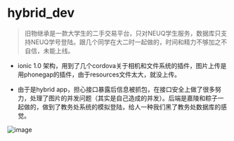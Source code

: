 # hybrid_dev


>旧物继承是一款大学生的二手交易平台，只对NEUQ学生服务，数据库只支持NEUQ学号登陆。跟几个同学在大二时一起做的，时间和精力不够加之不自信，未能上线。



- ionic 1.0 架构，用到了几个cordova关于相机和文件系统的插件，图片上传是用phonegap的插件，由于resources文件太大，就没上传。



- 由于是hybrid app，担心接口暴露后信息被抓包，在接口安全上做了很多努力，处理了图片的并发问题（其实是自己造成的并发）。后端是嘉陵和粽子一起做的，做到了教务处系统的模拟登陆，给人一种我们黑了教务处数据库的感觉。


![image](https://raw.githubusercontent.com/Picknight/hybrid_dev/master/resources/show.png)


